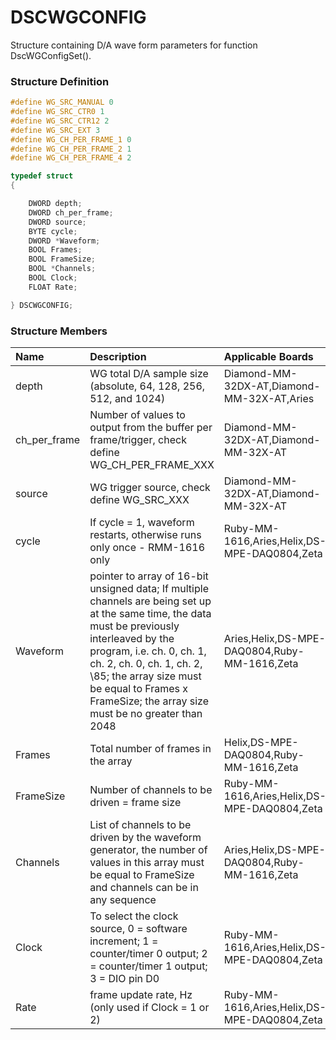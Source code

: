 # DSCWGCONFIG

Structure containing D/A wave form parameters for function DscWGConfigSet\(\).

### Structure Definition

```c
#define WG_SRC_MANUAL 0
#define WG_SRC_CTR0 1
#define WG_SRC_CTR12 2
#define WG_SRC_EXT 3
#define WG_CH_PER_FRAME_1 0
#define WG_CH_PER_FRAME_2 1
#define WG_CH_PER_FRAME_4 2

typedef struct
{

    DWORD depth;
    DWORD ch_per_frame;
    DWORD source;
    BYTE cycle;
    DWORD *Waveform;
    BOOL Frames;
    BOOL FrameSize;
    BOOL *Channels;
    BOOL Clock;
    FLOAT Rate;

} DSCWGCONFIG;
```

### Structure Members

| Name | Description | Applicable Boards |
| :--- | :--- | :--- |
| depth | WG total D/A sample size \(absolute, 64, 128, 256, 512, and 1024\) | Diamond-MM-32DX-AT,Diamond-MM-32X-AT,Aries |
| ch\_per\_frame | Number of values to output from the buffer per frame/trigger, check define WG\_CH\_PER\_FRAME\_XXX | Diamond-MM-32DX-AT,Diamond-MM-32X-AT |
| source | WG trigger source, check define WG\_SRC\_XXX | Diamond-MM-32DX-AT,Diamond-MM-32X-AT |
| cycle | If cycle = 1, waveform restarts, otherwise runs only once - RMM-1616 only | Ruby-MM-1616,Aries,Helix,DS-MPE-DAQ0804,Zeta |
| Waveform | pointer to array of 16-bit unsigned data; If multiple channels are being set up at the same time, the data must be previously interleaved by the program, i.e. ch. 0, ch. 1, ch. 2, ch. 0, ch. 1, ch. 2, \85; the array size must be equal to Frames x FrameSize; the array size must be no greater than 2048 | Aries,Helix,DS-MPE-DAQ0804,Ruby-MM-1616,Zeta |
| Frames | Total number of frames in the array | Helix,DS-MPE-DAQ0804,Ruby-MM-1616,Zeta |
| FrameSize | Number of channels to be driven = frame size | Ruby-MM-1616,Aries,Helix,DS-MPE-DAQ0804,Zeta |
| Channels | List of channels to be driven by the waveform generator, the number of values in this array must be equal to FrameSize and channels can be in any sequence | Aries,Helix,DS-MPE-DAQ0804,Ruby-MM-1616,Zeta |
| Clock | To select the clock source, 0 = software increment; 1 = counter/timer 0 output; 2 = counter/timer 1 output; 3 = DIO pin D0 | Ruby-MM-1616,Aries,Helix,DS-MPE-DAQ0804,Zeta |
| Rate | frame update rate, Hz \(only used if Clock = 1 or 2\) | Ruby-MM-1616,Aries,Helix,DS-MPE-DAQ0804,Zeta |

